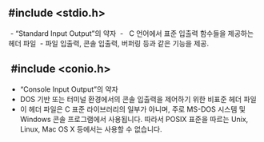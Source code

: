 ##  **#include <stdio.h>**
 -  “Standard Input Output”의 약자
 -   C 언어에서 표준 입출력 함수들을 제공하는 헤더 파일
 -  파일 입출력, 콘솔 입출력, 버퍼링 등과 같은 기능을 제공.


##  **#include <conio.h>** 
- “Console Input Output”의 약자
-  DOS 기반 또는 터미널 환경에서의 콘솔 입출력을 제어하기 위한 비표준 헤더 파일
- 이 헤더 파일은 C 표준 라이브러리의 일부가 아니며, 주로 MS-DOS 시스템 및 Windows 콘솔 프로그램에서 사용됩니다. 따라서 POSIX 표준을 따르는 Unix, Linux, Mac OS X 등에서는 사용할 수 없습니다.